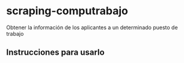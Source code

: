 # scraping-computrabajo
Obtener la información de los aplicantes a un determinado puesto de trabajo

## Instrucciones para usarlo

